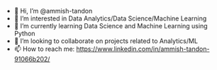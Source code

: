 - 👋 Hi, I’m @ammish-tandon
- 👀 I’m interested in Data Analytics/Data Science/Machine Learning
- 🌱 I’m currently learning Data Science and Machine Learning using Python
- 💞️ I’m looking to collaborate on projects related to Analytics/ML
- 📫 How to reach me: https://www.linkedin.com/in/ammish-tandon-91066b202/

<!---
ammish-tandon/ammish-tandon is a ✨ special ✨ repository because its `README.md` (this file) appears on your GitHub profile.
You can click the Preview link to take a look at your changes.
--->
